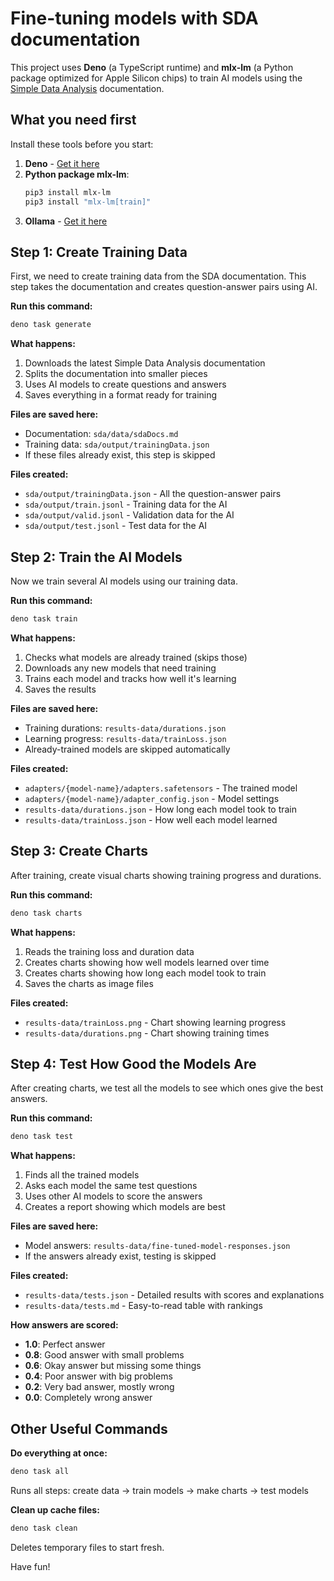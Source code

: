 # Fine-tuning models with SDA documentation

This project uses **Deno** (a TypeScript runtime) and **mlx-lm** (a Python
package optimized for Apple Silicon chips) to train AI models using the
[Simple Data Analysis](https://github.com/nshiab/simple-data-analysis)
documentation.

## What you need first

Install these tools before you start:

1. **Deno** - [Get it here](https://deno.com/)
2. **Python package mlx-lm**:
   ```bash
   pip3 install mlx-lm
   pip3 install "mlx-lm[train]"
   ```
3. **Ollama** - [Get it here](https://ollama.com/)

## Step 1: Create Training Data

First, we need to create training data from the SDA documentation. This step
takes the documentation and creates question-answer pairs using AI.

**Run this command:**

```bash
deno task generate
```

**What happens:**

1. Downloads the latest Simple Data Analysis documentation
2. Splits the documentation into smaller pieces
3. Uses AI models to create questions and answers
4. Saves everything in a format ready for training

**Files are saved here:**

- Documentation: `sda/data/sdaDocs.md`
- Training data: `sda/output/trainingData.json`
- If these files already exist, this step is skipped

**Files created:**

- `sda/output/trainingData.json` - All the question-answer pairs
- `sda/output/train.jsonl` - Training data for the AI
- `sda/output/valid.jsonl` - Validation data for the AI
- `sda/output/test.jsonl` - Test data for the AI

## Step 2: Train the AI Models

Now we train several AI models using our training data.

**Run this command:**

```bash
deno task train
```

**What happens:**

1. Checks what models are already trained (skips those)
2. Downloads any new models that need training
3. Trains each model and tracks how well it's learning
4. Saves the results

**Files are saved here:**

- Training durations: `results-data/durations.json`
- Learning progress: `results-data/trainLoss.json`
- Already-trained models are skipped automatically

**Files created:**

- `adapters/{model-name}/adapters.safetensors` - The trained model
- `adapters/{model-name}/adapter_config.json` - Model settings
- `results-data/durations.json` - How long each model took to train
- `results-data/trainLoss.json` - How well each model learned

## Step 3: Create Charts

After training, create visual charts showing training progress and durations.

**Run this command:**

```bash
deno task charts
```

**What happens:**

1. Reads the training loss and duration data
2. Creates charts showing how well models learned over time
3. Creates charts showing how long each model took to train
4. Saves the charts as image files

**Files created:**

- `results-data/trainLoss.png` - Chart showing learning progress
- `results-data/durations.png` - Chart showing training times

## Step 4: Test How Good the Models Are

After creating charts, we test all the models to see which ones give the best
answers.

**Run this command:**

```bash
deno task test
```

**What happens:**

1. Finds all the trained models
2. Asks each model the same test questions
3. Uses other AI models to score the answers
4. Creates a report showing which models are best

**Files are saved here:**

- Model answers: `results-data/fine-tuned-model-responses.json`
- If the answers already exist, testing is skipped

**Files created:**

- `results-data/tests.json` - Detailed results with scores and explanations
- `results-data/tests.md` - Easy-to-read table with rankings

**How answers are scored:**

- **1.0**: Perfect answer
- **0.8**: Good answer with small problems
- **0.6**: Okay answer but missing some things
- **0.4**: Poor answer with big problems
- **0.2**: Very bad answer, mostly wrong
- **0.0**: Completely wrong answer

## Other Useful Commands

**Do everything at once:**

```bash
deno task all
```

Runs all steps: create data → train models → make charts → test models

**Clean up cache files:**

```bash
deno task clean
```

Deletes temporary files to start fresh.

Have fun!
